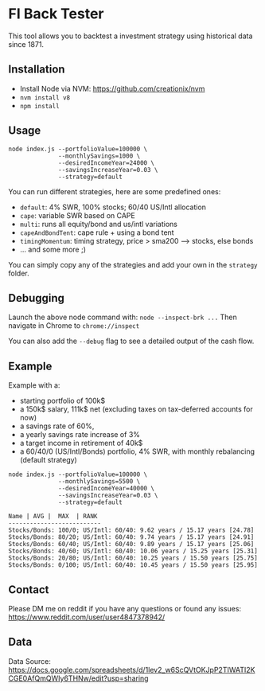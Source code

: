 # FI Back Tester
This tool allows you to backtest a investment strategy using historical data since 1871.

## Installation
- Install Node via NVM: https://github.com/creationix/nvm
- `nvm install v8`
- `npm install`

## Usage
```
node index.js --portfolioValue=100000 \
              --monthlySavings=1000 \
              --desiredIncomeYear=24000 \
              --savingsIncreaseYear=0.03 \
              --strategy=default
```

You can run different strategies, here are some predefined ones:
 - `default`: 4% SWR, 100% stocks; 60/40 US/Intl allocation
 - `cape`: variable SWR based on CAPE
 - `multi`: runs all equity/bond and us/intl variations
 - `capeAndBondTent`: cape rule + using a bond tent
 - `timingMomentum`: timing strategy, price > sma200 --> stocks, else bonds
 - ... and some more ;)

You can simply copy any of the strategies and add your own in the `strategy` folder.

## Debugging
Launch the above node command with:
`node --inspect-brk ...`
Then navigate in Chrome to `chrome://inspect`

You can also add the `--debug` flag to see a detailed output of the cash flow.

## Example

Example with a:
- starting portfolio of 100k$
- a 150k$ salary, 111k$ net (excluding taxes on tax-deferred accounts for now)
- a savings rate of 60%, 
- a yearly savings rate increase of 3%
- a target income in retirement of 40k$
- a 60/40/0 (US/Intl/Bonds) portfolio, 4% SWR, with monthly rebalancing (default strategy)

```
node index.js --portfolioValue=100000 \
              --monthlySavings=5500 \
              --desiredIncomeYear=40000 \
              --savingsIncreaseYear=0.03 \
              --strategy=default

Name | AVG |  MAX  | RANK
--------------------------
Stocks/Bonds: 100/0; US/Intl: 60/40: 9.62 years / 15.17 years [24.78]
Stocks/Bonds: 80/20; US/Intl: 60/40: 9.74 years / 15.17 years [24.91]
Stocks/Bonds: 60/40; US/Intl: 60/40: 9.89 years / 15.17 years [25.06]
Stocks/Bonds: 40/60; US/Intl: 60/40: 10.06 years / 15.25 years [25.31]
Stocks/Bonds: 20/80; US/Intl: 60/40: 10.25 years / 15.50 years [25.75]
Stocks/Bonds: 0/100; US/Intl: 60/40: 10.45 years / 15.50 years [25.95]
```

## Contact
Please DM me on reddit if you have any questions or found any issues: https://www.reddit.com/user/user4847378942/

## Data
Data Source: https://docs.google.com/spreadsheets/d/1lev2_w6ScQVtOKJpP2TIWATI2KCGE0AfQmQWIy6THNw/edit?usp=sharing

